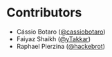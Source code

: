 # Contributors

- Cássio Botaro ([@cassiobotaro][cassiobotaro])
- Faiyaz Shaikh ([@yTakkar][yTakkar])
- Raphael Pierzina ([@hackebrot][hackebrot])

[cassiobotaro]: https://github.com/cassiobotaro
[hackebrot]: https://github.com/hackebrot
[yTakkar]: https://github.com/yTakkar
